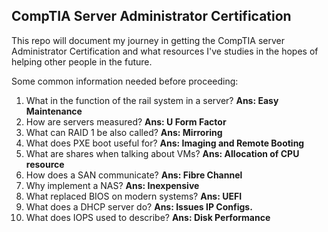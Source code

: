 ## CompTIA Server Administrator Certification
This repo will document my journey in getting the CompTIA server Administrator Certification and what resources I've studies in the hopes of helping other people in the future.

Some common information needed before proceeding: 
1. What in the function of the rail system in a server? **Ans: Easy Maintenance**
2. How are servers measured? **Ans: U Form Factor**
3.  What can RAID 1 be also called? **Ans: Mirroring**
4. What does PXE boot useful for? **Ans: Imaging and Remote Booting**
5. What are shares when talking about VMs? **Ans: Allocation of CPU resource**
6.  How does a SAN communicate? **Ans: Fibre Channel**
7.  Why implement a NAS? **Ans: Inexpensive**
8. What replaced BIOS on modern systems? **Ans: UEFI**
9. What does a DHCP server do? **Ans: Issues IP Configs.**
10. What does IOPS used to describe? **Ans: Disk Performance**